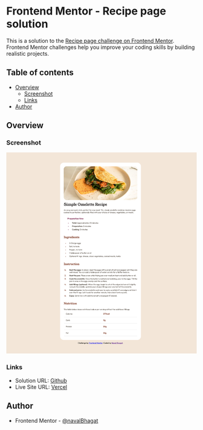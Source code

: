 # Frontend Mentor - Recipe page solution

This is a solution to the [Recipe page challenge on Frontend Mentor](https://www.frontendmentor.io/challenges/recipe-page-KiTsR8QQKm). Frontend Mentor challenges help you improve your coding skills by building realistic projects.

## Table of contents

- [Overview](#overview)
  - [Screenshot](#screenshot)
  - [Links](#links)
- [Author](#author)

## Overview

### Screenshot

![](./public/assets/images/recipe-page-fe-mentor.png)

### Links

- Solution URL: [Github](https://github.com/navalBhagat/recipe-page-fe-mentor)
- Live Site URL: [Vercel](https://recipe-page-fe-mentor-iota.vercel.app/)

## Author

- Frontend Mentor - [@navalBhagat](https://www.frontendmentor.io/profile/navalBhagat)

